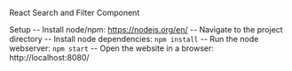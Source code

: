 React Search and Filter Component

Setup 
-- Install node/npm: https://nodejs.org/en/
-- Navigate to the project directory
-- Install node dependencies: `npm install`
-- Run the node webserver: `npm start`
-- Open the website in a browser: http://localhost:8080/  ​